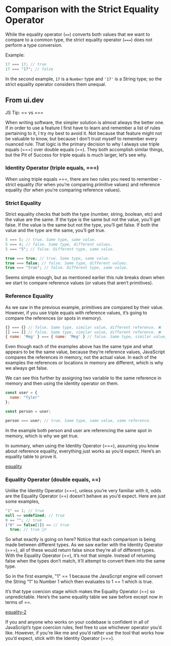 # Comparison with the Strict Equality Operator

While the equality operator (`==`) converts both values that we want to compare to a common type, the strict equality operator (`===`) does not perform a type conversion.

Example:

```js
17 === 17; // true
17 === "17"; // false
```

In the second example, `17` is a `Number` type and `'17'` is a String type; so the strict equality operator considers them unequal.

## From ui.dev

JS Tip: == vs ===

When writing software, the simpler solution is almost always the better one. If in order to use a feature I first have to learn and remember a list of rules pertaining to it, I try my best to avoid it. Not because that feature might not be valuable to know, but because I don’t trust myself to remember every nuanced rule. That logic is the primary decision to why I always use triple equals (===) over double equals (==). They both accomplish similar things, but the Pit of Success for triple equals is much larger, let’s see why.

### Identity Operator (triple equals, ===)

When using triple equals ===, there are two rules you need to remember - strict equality (for when you’re comparing primitive values) and reference equality (for when you’re comparing reference values).

### Strict Equality

Strict equality checks that both the type (number, string, boolean, etc) and the value are the same. If the type is the same but not the value, you’ll get false. If the value is the same but not the type, you’ll get false. If both the value and the type are the same, you’ll get true.

```js
5 === 5; // true. Same type, same value.
5 === 4; // false. Same type, different values.
5 === "5"; // false. Different type, same value.

true === true; // true. Same type, same value.
true === false; // false. Same type, different values.
true === "true"; // false. Different type, same value.
```

Seems simple enough, but as mentioned earlier this rule breaks down when we start to compare reference values (or values that aren’t primitives).

### Reference Equality

As we saw in the previous example, primitives are compared by their value. However, if you use triple equals with reference values, it’s going to compare the references (or spots in memory).

```js
{} === {} // false. Same type, similar value, different reference. ❌
[] === [] // false. Same type, similar value, different reference. ❌
{ name: 'Meg' } === { name: 'Meg' } // false. Same type, similar value, different reference. ❌
```

Even though each of the examples above has the same type and what appears to be the same value, because they’re reference values, JavaScript compares the references in memory, not the actual value. In each of the examples the references or locations in memory are different, which is why we always get false.

We can see this further by assigning two variable to the same reference in memory and then using the identity operator on them.

```js
const user = {
  name: "Tyler"
};

const person = user;

person === user; // true. Same type, same value, same reference.
```

In the example both person and user are referencing the same spot in memory, which is why we get true.

In summary, when using the Identity Operator (===), assuming you know about reference equality, everything just works as you’d expect. Here’s an equality table to prove it.

[equality](https://dorey.github.io/JavaScript-Equality-Table/?ck_subscriber_id=196487204)

### Equality Operator (double equals, ==)

Unlike the Identity Operator (===), unless you’re very familiar with it, odds are the Equality Operator (==) doesn’t behave as you’d expect. Here are just some examples,

```js
"1" == 1; // true
null == undefined; // true
0 == ""; // true
("0" == false[1]) == // true
  true; // true 🤷‍♂️
```

So what exactly is going on here? Notice that each comparison is being made between different types. As we saw earlier with the Identity Operator (===), all of these would return false since they’re all of different types. With the Equality Operator (==), it’s not that simple. Instead of returning false when the types don’t match, it’ll attempt to convert them into the same type.

So in the first example, "1" == 1 because the JavaScript engine will convert the String “1” to Number 1 which then evaluates to 1 == 1 which is true.

It’s that type coercion stage which makes the Equality Operator (==) so unpredictable. Here’s the same equality table we saw before except now in terms of ==.

[equality-2](https://dorey.github.io/JavaScript-Equality-Table/?ck_subscriber_id=196487204)

If you and anyone who works on your codebase is confident in all of JavaScript’s type coercion rules, feel free to use whichever operator you’d like. However, if you’re like me and you’d rather use the tool that works how you’d expect, stick with the Identity Operator (===).
